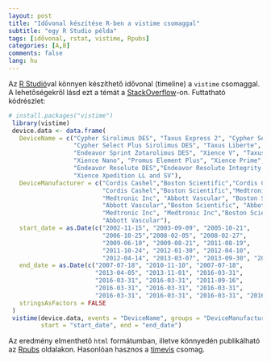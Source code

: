 ```yaml
---
layout: post
title: "Idővonal készítése R-ben a vistime csomaggal"
subtitle: "egy R Studio példa"
tags: [idővonal, rstat, vistime, Rpubs]
categories: [A,B]
comments: false
lang: hu
---
```


Az [R Studió](https://www.rstudio.com/)val könnyen készíthető idővonal (timeline) a `vistime` csomaggal. A lehetőségekről lásd ezt a témát a [StackOverflow](https://stackoverflow.com/questions/44265512/creating-a-timeline-in-r)-on. Futtatható kódrészlet:

```r
# install.packages("vistime")  
 library(vistime)  
 device.data <- data.frame(  
   DeviceName = c("Cypher Sirolimus DES", "Taxus Express 2", "Cypher Select Sirolimus DES",  
                  "Cypher Select Plus Sirolimus DES", "Taxus Liberte", "Endeavor ABT578",  
                  "Endeavor Sprint Zotarolimus DES", "Xience V", "Taxus Element Monrail ION",  
                  "Xience Nano", "Promus Element Plus", "Xience Prime",  
                  "Endeavor Resolute DES","Endeavor Resolute Integrity DES", "Promus Premier", 
                  "Xience Xpedition LL and SV"),  
   DeviceManufacturer = c("Cordis Cashel","Boston Scientific","Cordis Cashel",  
                          "Cordis Cashel","Boston Scientific","Medtronic Inc",  
                          "Medtronic Inc", "Abbott Vascular", "Boston Scientific",  
                          "Abbott Vascular","Boston Scientific", "Abbott Vascular",  
                          "Medtronic Inc", "Medtronic Inc","Boston Scientific", 
                          "Abbott Vascular"),  
   start_date = as.Date(c("2002-11-15", "2003-09-09", "2005-10-21",   
                          "2006-10-25","2008-02-05", "2008-02-27",  
                          "2009-06-10", "2009-08-21", "2011-08-19",  
                          "2011-10-24", "2012-01-30", "2012-04-10",  
                          "2012-04-14", "2013-03-07", "2013-09-30", "2014-02-19")),  
   end_date = as.Date(c("2007-07-18", "2010-11-10", "2007-07-18",  
                        "2013-04-05", "2013-11-01", "2016-03-31",  
                        "2016-03-31", "2016-03-31", "2011-09-16",  
                        "2016-03-31", "2016-03-31", "2016-03-31",  
                        "2016-03-31", "2016-03-31", "2016-03-31", "2016-03-31")),  
   stringsAsFactors = FALSE  
 )  
 vistime(device.data, events = "DeviceName", groups = "DeviceManufacturer",   
         start = "start_date", end = "end_date")
```

Az eredmény elmenthető `html` formátumban, illetve könnyedén publikálható az [Rpubs](http://rpubs.com/ZGFabian/514062) oldalakon. Hasonlóan hasznos a [timevis](https://daattali.com/shiny/timevis-demo/) csomag.

